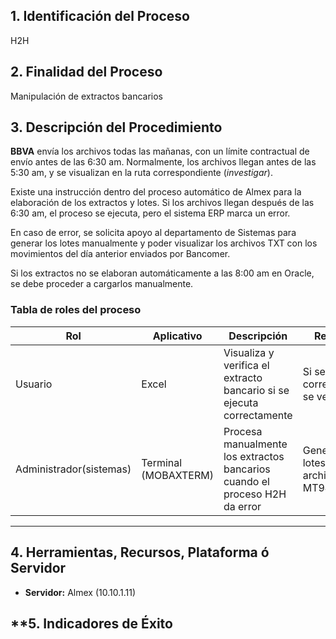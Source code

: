 ## **1. Identificación del Proceso**

H2H
## **2. Finalidad del Proceso**

Manipulación de extractos bancarios
## **3. Descripción del Procedimiento**

 **BBVA** envía los archivos todas las mañanas, con un límite contractual de envío antes de las 6:30 am. Normalmente, los archivos llegan antes de las 5:30 am, y se visualizan en la ruta correspondiente (_investigar_).
    
 Existe una instrucción dentro del proceso automático de Almex para la elaboración de los extractos y lotes. Si los archivos llegan después de las 6:30 am, el proceso se ejecuta, pero el sistema ERP marca un error.
    
 En caso de error, se solicita apoyo al departamento de Sistemas para generar los lotes manualmente y poder visualizar los archivos TXT con los movimientos del día anterior enviados por Bancomer.
    
 Si los extractos no se elaboran automáticamente a las 8:00 am en Oracle, se debe proceder a cargarlos manualmente.
### **Tabla de roles del proceso**

| **Rol**                 | **Aplicativo**       | **Descripción**                                                            | **Resultado**                                   |
| ----------------------- | -------------------- | -------------------------------------------------------------------------- | ----------------------------------------------- |
| Usuario                 | Excel                | Visualiza y verifica el extracto bancario si se ejecuta correctamente      | Si se ejecuta correctamente, se ve en ERP       |
| Administrador(sistemas) | Terminal (MOBAXTERM) | Procesa manualmente los extractos bancarios cuando el proceso H2H da error | Genera los lotes (TXT) y el archivo MT940 final |

---

## **4. Herramientas, Recursos, Plataforma ó Servidor**

- **Servidor:** Almex (10.10.1.11)

## **5. Indicadores de Éxito
